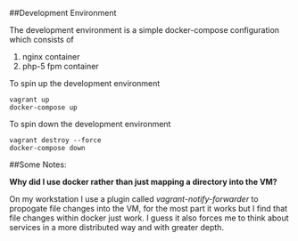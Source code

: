 ##Development Environment

The development environment is a simple docker-compose configuration which consists of 

1. nginx container 
2. php-5 fpm container 

To spin up the development environment

```
vagrant up
docker-compose up
```

To spin down the development environment

```
vagrant destroy --force
docker-compose down
```


##Some Notes:

**Why did I use docker rather than just mapping a directory into the VM?**

On my workstation I use a plugin called *vagrant-notify-forwarder* to propogate file changes into the VM, for the most part it works but I find that file changes within docker just work. I guess it also forces me to think about services in a more distributed way and with greater depth. 
